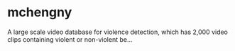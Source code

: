 # mchengny
A large scale video database for violence detection, which has 2,000 video clips containing violent or non-violent be…
